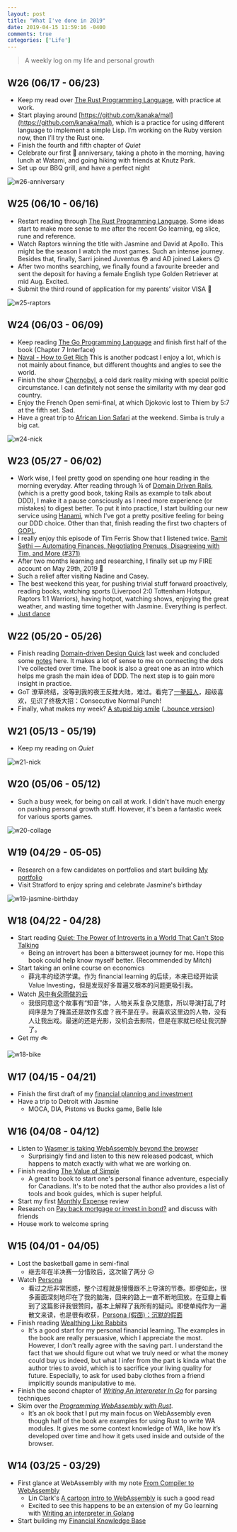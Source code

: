 ```yaml
---
layout: post
title: "What I've done in 2019"
date: 2019-04-15 11:59:16 -0400
comments: true
categories: ['Life']
---
```


> A weekly log on my life and personal growth


## W26 (06/17 - 06/23)

* Keep my read over [The Rust Programming Language](https://doc.rust-lang.org/), with practice at work.
* Start playing around [https://github.com/kanaka/mal](https://github.com/kanaka/mal), which is a practice for using different language to implement a simple Lisp. I’m working on the Ruby version now, then I’ll try the Rust one.
* Finish the fourth and fifth chapter of *Quiet*
* Celebrate our first 💒 anniversary, taking a photo in the morning, having lunch at Watami, and going hiking with friends at Knutz Park.
* Set up our BBQ grill, and have a perfect night

![w26-anniversary](https://github.com/ifyouseewendy/ifyouseewendy.github.io/raw/source/image-repo/2019/w26-anniversary.jpg)

## W25 (06/10 - 06/16)

* Restart reading through [The Rust Programming Language](https://doc.rust-lang.org/). Some ideas start to make more sense to me after the recent Go learning, eg slice, rune and reference.
* Watch Raptors winning the title with Jasmine and David at Apollo. This might be the season I watch the most games. Such an intense journey. Besides that, finally, Sarri joined Juventus 😳 and AD joined Lakers 😊
* After two months searching, we finally found a favourite breeder and sent the deposit for having a female English type Golden Retriever at mid Aug. Excited.
* Submit the third round of application for my parents’ visitor VISA 🤞

![w25-raptors](https://github.com/ifyouseewendy/ifyouseewendy.github.io/raw/source/image-repo/2019/w25-raptors.jpg)

## W24 (06/03 - 06/09)

* Keep reading [The Go Programming Language](https://www.gopl.io/) and finish first half of the book (Chapter 7 Interface)
* [Naval - How to Get Rich](https://nav.al/how-to-get-rich) This is another podcast I enjoy a lot, which is not mainly about finance, but different thoughts and angles to see the world.
* Finish the show [Chernobyl](https://movie.douban.com/subject/27098632/), a cold dark reality mixing with special politic circumstance. I can definitely not sense the similarity with my dear god country.
* Enjoy the French Open semi-final, at which Djokovic lost to Thiem by 5:7 at the fifth set. Sad.
* Have a great trip to [African Lion Safari](https://www.google.ca/maps/place/African+Lion+Safari/@43.3409762,-80.1800999,17z/data=!3m1!4b1!4m5!3m4!1s0x882c7f322d46f773:0x7c093dc107321082!8m2!3d43.3409762!4d-80.1800999?hl=en) at the weekend. Simba is truly a big cat.

![w24-nick](https://github.com/ifyouseewendy/ifyouseewendy.github.io/raw/source/image-repo/2019/w24-nick.jpg)

## W23 (05/27 - 06/02)

* Work wise, I feel pretty good on spending one hour reading in the morning everyday. After reading through ¼ of [Domain Driven Rails](https://blog.arkency.com/domain-driven-rails/), (which is a pretty good book, taking Rails as example to talk about DDD), I make it a pause consciously as I need more experience (or mistakes) to digest better. To put it into practice, I start building our new service using [Hanami](http://hanamirb.org/), which I've got a pretty positive feeling for being our DDD choice. Other than that, finish reading the first two chapters of [GOPL](https://www.gopl.io/).
* I really enjoy this episode of Tim Ferris Show that I listened twice. [Ramit Sethi — Automating Finances, Negotiating Prenups, Disagreeing with Tim, and More (#371)](https://tim.blog/2019/05/07/ramit-sethi/)
* After two months learning and researching, I finally set up my FIRE account on May 29th, 2019 🎉
* Such a relief after visiting Nadine and Casey.
* The best weekend this year, for pushing trivial stuff forward proactively, reading books, watching sports (Liverpool 2:0 Tottenham Hotspur, Raptors 1:1 Warriors), having hotpot, watching shows, enjoying the great weather, and wasting time together with Jasmine. Everything is perfect.
* [Just dance](https://media.giphy.com/media/f9H9ZXcZ46YR4EMnBN/giphy.gif)

## W22 (05/20 - 05/26)

* Finish reading [Domain-driven Design Quick](https://www.infoq.com/minibooks/domain-driven-design-quickly) last week and concluded some [notes](http://blog.ifyouseewendy.com/blog/2019/05/27/notes-on-ddd/) here. It makes a lot of sense to me on connecting the dots I’ve collected over time. The book is also a great one as an intro which helps me grash the main idea of DDD. The next step is to gain more insight in practice.
* GoT 潦草终结，没等到我的夜王反推大陆，难过。看完了[一拳超人](https://movie.douban.com/subject/26339248/)，超级喜欢，见识了终极大招：Consecutive Normal Punch!
* Finally, what makes my week? [A stupid big smile](https://media.giphy.com/media/JPrylygv1Vnr3bB0QH/giphy.gif) ([..bounce version](https://media.giphy.com/media/XG0WTXvFuZdEnCyL45/giphy.gif))

## W21 (05/13 - 05/19)

* Keep my reading on _Quiet_

![w21-nick](https://github.com/ifyouseewendy/ifyouseewendy.github.io/raw/source/image-repo/2019/w21-nick.jpg)

## W20 (05/06 - 05/12)

* Such a busy week, for being on call at work. I didn't have much energy on pushing personal growth stuff.
  However, it's been a fantastic week for various sports games.

![w20-collage](https://github.com/ifyouseewendy/ifyouseewendy.github.io/raw/source/image-repo/2019/w20-collage.jpeg)

## W19 (04/29 - 05-05)

* Research on a few candidates on portfolios and start building [My portfolio](https://quip.com/TCQjAdmOkJMR)
* Visit Stratford to enjoy spring and celebrate Jasmine's birthday

![w19-jasmine-birthday](https://github.com/ifyouseewendy/ifyouseewendy.github.io/raw/source/image-repo/2019/w19-jasmine-birthday.jpg)

## W18 (04/22 - 04/28)

* Start reading [Quiet: The Power of Introverts in a World That Can't Stop Talking](https://www.amazon.ca/Quiet-Power-Introverts-World-Talking/dp/0307352153/ref=sr_1_1?keywords=quiet&qid=1555941549&s=gateway&sr=8-1)
    * Being an introvert has been a bittersweet journey for me. Hope this book could help know myself better. (Recommended by Mitch)
* Start taking an online course on economics
    * 薛兆丰的经济学课。作为 financial learning 的后续，本来已经开始读 Value Investing，但是发现好多普遍又根本的问题更吸引我。
* Watch [风中有朵雨做的云](https://movie.douban.com/subject/26728669/)
    *  我很同意这个故事有“知音”体，人物关系复杂又随意，所以导演打乱了时间序是为了掩盖还是故作玄虚？我不是在乎。我喜欢这里边的人物，没有人让我出戏。最迷的还是光影，没机会去影院，但是在家就已经让我沉醉了。
* Get my 🚲

![w18-bike](https://github.com/ifyouseewendy/ifyouseewendy.github.io/raw/source/image-repo/2019/w18-bike.jpg)

## W17 (04/15 - 04/21)

* Finish the first draft of my [financial planning and investment](https://quip.com/RbITAH4Spbvt/Planning-investing)
* Have a trip to Detroit with Jasmine
    * MOCA, DIA, Pistons vs Bucks game, Belle Isle

## W16 (04/08 - 04/12)

* Listen to [Wasmer is taking WebAssembly beyond the browser](https://changelog.com/podcast/341?utm_medium=email&utm_campaign=Weekly%20-%20Issue%20250&utm_content=Weekly%20-%20Issue%20250+CID_3afe8cb9c4b1c3d53cfff50448829a21&utm_source=changelog%20email&utm_term=Wasmer%20is%20taking%20WebAssembly%20beyond%20the%20browser)
    * Surprisingly find and listen to this new released podcast, which happens to match exactly with what we are working on. 
* Finish reading [The Value of Simple](https://www.goodreads.com/book/show/23485557-the-value-of-simple?from_search=true)
    * A great to book to start one's personal finance adventure, especially for Canadians. It's to be noted that the author also provides a list of tools and book guides, which is super helpful.
* Start my first [Monthly Expense](https://quip.com/8agjAbpkTxTx/Monthly-Expense#TZHACANmrl0) review
* Research on [Pay back mortgage or invest in bond?](https://quip.com/SsMFA531heag/Pay-back-mortgage-or-invest-in-bond) and discuss with friends
* House work to welcome spring

## W15 (04/01 - 04/05)

* Lost the basketball game in semi-final
    * 继去年在半决赛一分惜败后，这次输了两分 😥
* Watch [Persona](https://movie.douban.com/subject/1294438/)
    * 看过之后非常困惑，整个过程就是慢慢跟不上导演的节奏。即便如此，很多画面深刻地印在了我的脑海，回来的路上一直不断地回放。在豆瓣上看到了这篇影评我很赞同，基本上解释了我所有的疑问。即使单纯作为一遍散文来读，也是很有收获，[Persona (假面)：沉默的假面](https://movie.douban.com/review/1275074/)
* Finish reading [Wealthing Like Rabbits](https://www.goodreads.com/book/show/23885906-wealthing-like-rabbits) 
    * It's a good start for my personal financial learning. The examples in the book are really persuasive, which I appreciate the most. However, I don't really agree with the saving part. I understand the fact that we should figure out what we truly need or what the money could buy us indeed, but what I infer from the part is kinda what the author tries to avoid, which is to sacrifice your living quality for future. Especially, to ask for used baby clothes from a friend implicitly sounds manipulative to me.
* Finish the second chapter of [_Writing An Interpreter In Go_](https://interpreterbook.com/) for parsing techniques
* Skim over the [_Programming WebAssembly with Rust_](https://www.goodreads.com/book/show/42977609-programming-webassembly-with-rust).
    * It’s an ok book that I put my main focus on WebAssembly even though half of the book are examples for using Rust to write WA modules. It gives me some context knowledge of WA, like how it’s developed over time and how it gets used inside and outside of the browser.

## W14 (03/25 - 03/29)

* First glance at WebAssembly with my note [From Compiler to WebAssembly](https://quip.com/zFqEAHsgPhfs/From-Compiler-to-WebAssembly)
    * Lin Clark's [A cartoon intro to WebAssembly](https://hacks.mozilla.org/2017/02/a-cartoon-intro-to-webassembly/) is such a good read
    * Excited to see this happens to be an extension of my Go learning with [Writing an interpreter in Golang](https://interpreterbook.com/)
* Start building my  [Financial Knowledge Base](https://quip.com/RpYkAB7LjzV6)


